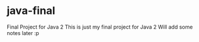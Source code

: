 # java-final
Final Project for Java 2
This is just my final project for Java 2 Will add some notes later :p
